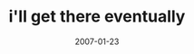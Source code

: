 ---
layout: base.njk
title : 'i&#39;ll get there eventually' 
view_title : 'i&#39;ll get there eventually' 
year : '2007' 
date : '2007-01-23' 
img_file : '/drawing/illgetthereeventually.png' 
html_file : 'illgetthereeventually' 
next_html : 'idontknowyoubutiwillmissyou.html' 
year_order : '18' 
permalink : "title/{{html_file}}.html"
---